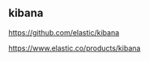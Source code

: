 ## kibana

https://github.com/elastic/kibana

https://www.elastic.co/products/kibana

```
```

```
```

